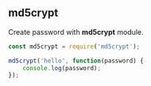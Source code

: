 ## md5crypt

Create password with **md5crypt** module.

```javascript
const md5crypt = require('md5crypt');

md5crypt('hello', function(password) {
    console.log(password);
});
```